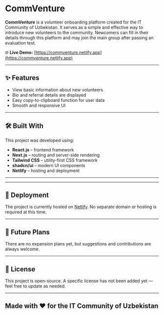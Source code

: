 # CommVenture

**CommVenture** is a volunteer onboarding platform created for the IT Community of Uzbekistan. It serves as a simple and effective way to introduce new volunteers to the community. Newcomers can fill in their details through this platform and may join the main group after passing an evaluation test.

🌐 **Live Demo:** [https://commventure.netlify.app](https://commventure.netlify.app)

---

## ✨ Features

- View basic information about new volunteers
- Bio and referral details are displayed
- Easy copy-to-clipboard function for user data
- Smooth and responsive UI


---

## 🛠 Built With

This project was developed using:

- **React.js** – frontend framework
- **Next.js** – routing and server-side rendering
- **Tailwind CSS** – utility-first CSS framework
- **shadcn/ui** – modern UI components
- **Netlify** – hosting and deployment

---



---

## 🚀 Deployment

The project is currently hosted on [Netlify](https://www.netlify.com/). No separate domain or hosting is required at this time.

---

## 🔮 Future Plans

There are no expansion plans yet, but suggestions and contributions are always welcome.

---

## 📄 License

This project is open-source. A specific license has not been added yet — feel free to update as needed.

---

 ## Made with ❤️ for the IT Community of Uzbekistan

